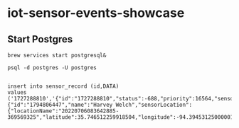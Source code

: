 # iot-sensor-events-showcase


## Start Postgres

```shell
brew services start postgresql&
```

```shell
psql -d postgres -U postgres
```


```sqlite-sql

insert into sensor_record (id,DATA)
values ('1727288810','{"id":"1727288810","status":-688,"priority":16564,"sensor":{"id":"1794806447","name":"Harvey Welch","sensorLocation":{"locationName":"20220706083642885-369569325","latitude":35.746512259918504,"longitude":-94.39453125000001}}}'); 

```